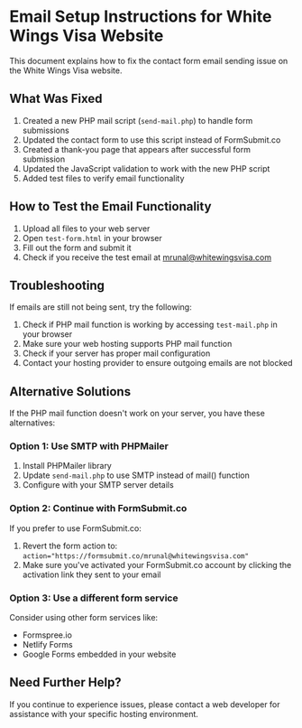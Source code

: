 # Email Setup Instructions for White Wings Visa Website

This document explains how to fix the contact form email sending issue on the White Wings Visa website.

## What Was Fixed

1. Created a new PHP mail script (`send-mail.php`) to handle form submissions
2. Updated the contact form to use this script instead of FormSubmit.co
3. Created a thank-you page that appears after successful form submission
4. Updated the JavaScript validation to work with the new PHP script
5. Added test files to verify email functionality

## How to Test the Email Functionality

1. Upload all files to your web server
2. Open `test-form.html` in your browser
3. Fill out the form and submit it
4. Check if you receive the test email at mrunal@whitewingsvisa.com

## Troubleshooting

If emails are still not being sent, try the following:

1. Check if PHP mail function is working by accessing `test-mail.php` in your browser
2. Make sure your web hosting supports PHP mail function
3. Check if your server has proper mail configuration
4. Contact your hosting provider to ensure outgoing emails are not blocked

## Alternative Solutions

If the PHP mail function doesn't work on your server, you have these alternatives:

### Option 1: Use SMTP with PHPMailer

1. Install PHPMailer library
2. Update `send-mail.php` to use SMTP instead of mail() function
3. Configure with your SMTP server details

### Option 2: Continue with FormSubmit.co

If you prefer to use FormSubmit.co:
1. Revert the form action to: `action="https://formsubmit.co/mrunal@whitewingsvisa.com"`
2. Make sure you've activated your FormSubmit.co account by clicking the activation link they sent to your email

### Option 3: Use a different form service

Consider using other form services like:
- Formspree.io
- Netlify Forms
- Google Forms embedded in your website

## Need Further Help?

If you continue to experience issues, please contact a web developer for assistance with your specific hosting environment.